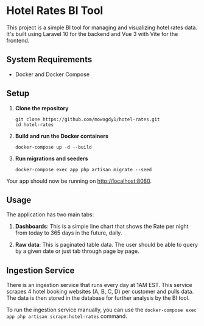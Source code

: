 # Hotel Rates BI Tool

This project is a simple BI tool for managing and visualizing hotel rates data. It's built using Laravel 10 for the backend and Vue 3 with Vite for the frontend.

## System Requirements

- Docker and Docker Compose

## Setup

1. **Clone the repository**

    ```
    git clone https://github.com/mowagdy1/hotel-rates.git
    cd hotel-rates
    ```

2. **Build and run the Docker containers**

    ```
    docker-compose up -d --build
    ```

3. **Run migrations and seeders**

    ```
    docker-compose exec app php artisan migrate --seed
    ```

Your app should now be running on [http://localhost:8080](http://localhost:8080).

## Usage

The application has two main tabs:

1. **Dashboards**: This is a simple line chart that shows the Rate per night from today to 365 days in the future, daily.

2. **Raw data**: This is paginated table data. The user should be able to query by a given date or just tab through page by page.


## Ingestion Service

There is an ingestion service that runs every day at 1AM EST. This service scrapes 4 hotel booking websites (A, B, C, D) per customer and pulls data. The data is then stored in the database for further analysis by the BI tool.

To run the ingestion service manually, you can use the `docker-compose exec app php artisan scrape:hotel-rates` command.
